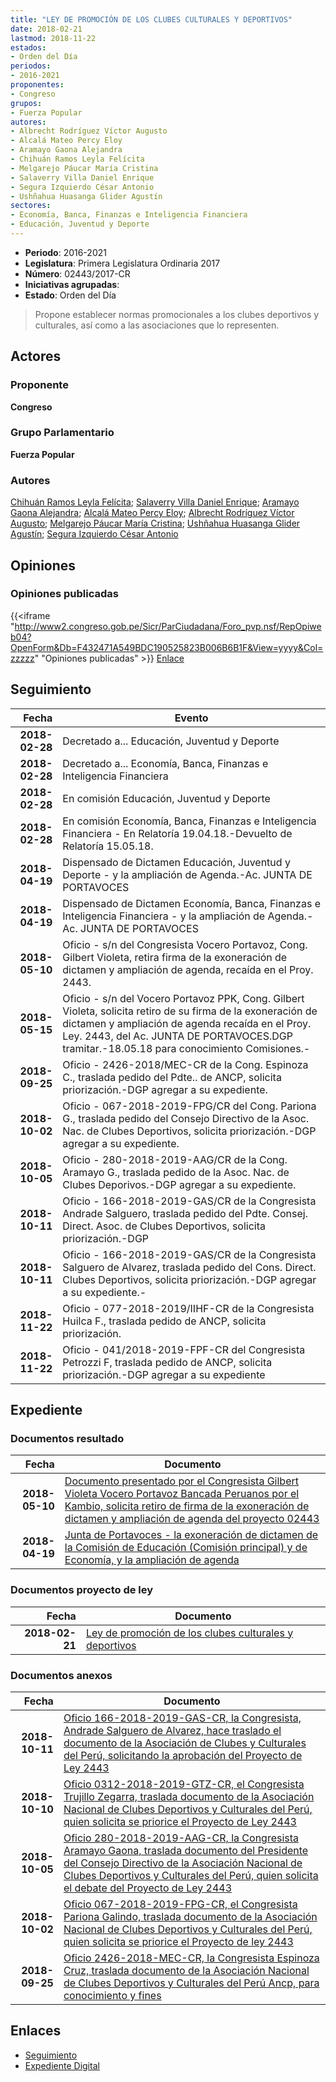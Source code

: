 ```yaml
---
title: "LEY DE PROMOCIÓN DE LOS CLUBES CULTURALES Y DEPORTIVOS"
date: 2018-02-21
lastmod: 2018-11-22
estados:
- Orden del Día
periodos:
- 2016-2021
proponentes:
- Congreso
grupos:
- Fuerza Popular
autores:
- Albrecht Rodríguez Víctor Augusto
- Alcalá Mateo Percy Eloy
- Aramayo Gaona Alejandra
- Chihuán Ramos Leyla Felícita
- Melgarejo Páucar María Cristina
- Salaverry Villa Daniel Enrique
- Segura Izquierdo César Antonio
- Ushñahua Huasanga Glider Agustín
sectores:
- Economía, Banca, Finanzas e Inteligencia Financiera
- Educación, Juventud y Deporte
---
```

- **Periodo**: 2016-2021
- **Legislatura**: Primera Legislatura Ordinaria 2017
- **Número**: 02443/2017-CR
- **Iniciativas agrupadas**: 
- **Estado**: Orden del Día

> Propone establecer normas promocionales a los clubes deportivos y culturales, así como a las asociaciones que lo representen.


## Actores

### Proponente

**Congreso**

### Grupo Parlamentario

**Fuerza Popular**

### Autores

[Chihuán Ramos Leyla Felícita](mailto:mailto:lchihuan@congreso.gob.pe); [Salaverry Villa Daniel Enrique](mailto:mailto:dsalaverry@congreso.gob.pe); [Aramayo Gaona Alejandra](mailto:mailto:maramayo@congreso.gob.pe); [Alcalá Mateo Percy Eloy](mailto:mailto:palcala@congreso.gob.pe); [Albrecht Rodríguez Víctor Augusto](mailto:mailto:valbrecht@congreso.gob.pe); [Melgarejo Páucar María Cristina](mailto:mailto:mmelgarejo@congreso.gob.pe); [Ushñahua Huasanga Glider Agustín](mailto:mailto:gushnahua@congreso.gob.pe); [Segura Izquierdo César Antonio](mailto:mailto:csegura@congreso.gob.pe)

## Opiniones

### Opiniones publicadas

{{<iframe "http://www2.congreso.gob.pe/Sicr/ParCiudadana/Foro_pvp.nsf/RepOpiweb04?OpenForm&Db=F432471A549BDC190525823B006B6B1F&View=yyyy&Col=zzzzz" "Opiniones publicadas" >}}
[Enlace](http://www2.congreso.gob.pe/Sicr/ParCiudadana/Foro_pvp.nsf/RepOpiweb04?OpenForm&Db=F432471A549BDC190525823B006B6B1F&View=yyyy&Col=zzzzz)


## Seguimiento

| Fecha | Evento |
|------:|--------|
| **2018-02-28** | Decretado a... Educación, Juventud y Deporte |
| **2018-02-28** | Decretado a... Economía, Banca, Finanzas e Inteligencia Financiera |
| **2018-02-28** | En comisión Educación, Juventud y Deporte |
| **2018-02-28** | En comisión Economía, Banca, Finanzas e Inteligencia Financiera - En Relatoría 19.04.18.-Devuelto de Relatoría 15.05.18. |
| **2018-04-19** | Dispensado de Dictamen Educación, Juventud y Deporte - y la ampliación de Agenda.-Ac. JUNTA DE PORTAVOCES |
| **2018-04-19** | Dispensado de Dictamen Economía, Banca, Finanzas e Inteligencia Financiera - y la ampliación de Agenda.-Ac. JUNTA DE PORTAVOCES |
| **2018-05-10** | Oficio - s/n del Congresista Vocero Portavoz, Cong. Gilbert Violeta, retira firma de la exoneración de dictamen y ampliación de agenda, recaída en el Proy. 2443. |
| **2018-05-15** | Oficio - s/n del Vocero Portavoz PPK, Cong. Gilbert Violeta, solicita retiro de su firma de la exoneración de dictamen y ampliación de agenda recaída en el Proy. Ley. 2443, del Ac. JUNTA DE PORTAVOCES.DGP tramitar.-18.05.18 para conocimiento Comisiones.- |
| **2018-09-25** | Oficio - 2426-2018/MEC-CR de la Cong. Espinoza C., traslada pedido del Pdte.. de ANCP, solicita priorización.-DGP agregar a su expediente. |
| **2018-10-02** | Oficio - 067-2018-2019-FPG/CR del Cong. Pariona G., traslada pedido del Consejo Directivo de la Asoc. Nac. de Clubes Deportivos, solicita priorización.-DGP agregar a su expediente. |
| **2018-10-05** | Oficio - 280-2018-2019-AAG/CR de la Cong. Aramayo G., traslada pedido de la Asoc. Nac. de Clubes Deporivos.-DGP agregar a su expediente. |
| **2018-10-11** | Oficio - 166-2018-2019-GAS/CR de la Congresista Andrade Salguero, traslada pedido del Pdte. Consej. Direct. Asoc. de Clubes Deportivos, solicita priorización.-DGP |
| **2018-10-11** | Oficio - 166-2018-2019-GAS/CR de la Congresista Salguero de Alvarez, traslada pedido del Cons. Direct. Clubes Deportivos, solicita priorización.-DGP agregar a su expediente.- |
| **2018-11-22** | Oficio - 077-2018-2019/IIHF-CR de la Congresista Huilca F., traslada pedido de ANCP, solicita priorización. |
| **2018-11-22** | Oficio - 041/2018-2019-FPF-CR del Congresista Petrozzi F, traslada pedido de ANCP, solicita priorización.-DGP agregar a su expediente |

## Expediente

### Documentos resultado

| Fecha | Documento |
|------:|-----------|
| **2018-05-10** | [Documento presentado por el Congresista Gilbert Violeta Vocero Portavoz Bancada Peruanos por el Kambio, solicita retiro de firma de la exoneración de dictamen y ampliación de agenda del proyecto 02443](http://www.leyes.congreso.gob.pe/Documentos/2016_2021/Oficios/Grupos_Parlamentarios/GILBERT-VIOLETA.pdf) |
| **2018-04-19** | [Junta de Portavoces - la exoneración de dictamen de la Comisión de Educación (Comisión principal) y de Economía, y la ampliación de agenda](http://www.leyes.congreso.gob.pe/Documentos/2016_2021/Acuerdos/Junta_Portavoces/AJ0244320180419.pdf) |

### Documentos proyecto de ley

| Fecha | Documento |
|------:|-----------|
| **2018-02-21** | [Ley de promoción de los clubes culturales y deportivos](http://www.leyes.congreso.gob.pe/Documentos/2016_2021/Proyectos_de_Ley_y_de_Resoluciones_Legislativas/PL0244320180221.pdf) |

### Documentos anexos

| Fecha | Documento |
|------:|-----------|
| **2018-10-11** | [Oficio 166-2018-2019-GAS-CR, la Congresista, Andrade Salguero de Alvarez, hace traslado el documento de la Asociación de Clubes y Culturales del Perú, solicitando la aprobación del Proyecto de Ley 2443](http://www.leyes.congreso.gob.pe/Documentos/2016_2021/Oficios/Congresistas/OFICIO-166-2018-2019-GAS-CR.PDF) |
| **2018-10-10** | [Oficio 0312-2018-2019-GTZ-CR, el Congresista Trujillo Zegarra, traslada documento de la Asociación Nacional de Clubes Deportivos y Culturales del Perú, quien solicita se priorice el Proyecto de Ley 2443](http://www.leyes.congreso.gob.pe/Documentos/2016_2021/Oficios/Congresistas/OFICIO-0312-2018-2019-GTZ-CR.pdf) |
| **2018-10-05** | [Oficio 280-2018-2019-AAG-CR, la Congresista Aramayo Gaona, traslada documento del Presidente del Consejo Directivo de la Asociación Nacional de Clubes Deportivos y Culturales del Perú, quien solicita el debate del Proyecto de Ley 2443](http://www.leyes.congreso.gob.pe/Documentos/2016_2021/Oficios/Congresistas/OFICIO-280-2018-2019-AAG-CR.PDF) |
| **2018-10-02** | [Oficio 067-2018-2019-FPG-CR, el Congresista Pariona Galindo, traslada documento de la Asociación Nacional de Clubes Deportivos y Culturales del Perú, quien solicita se priorice el Proyecto de ley 2443](http://www.leyes.congreso.gob.pe/Documentos/2016_2021/Oficios/Congresistas/OFICIO-067-2018-2019-FPG-CR.PDF) |
| **2018-09-25** | [Oficio 2426-2018-MEC-CR, la Congresista Espinoza Cruz, traslada documento de la Asociación Nacional de Clubes Deportivos y Culturales del Perú Ancp, para conocimiento y fines](http://www.leyes.congreso.gob.pe/Documentos/2016_2021/Oficios/Congresistas/OFICIO-2426-2018-MEC-CR.pdf) |

## Enlaces

- [Seguimiento](http://www2.congreso.gob.pe/Sicr/TraDocEstProc/CLProLey2016.nsf/f7fff46988ca05b1052578e100829cc7/fdda274ed6d52c050525823b0067d752?OpenDocument)
- [Expediente Digital](http://www2.congreso.gob.pe/Sicr/TraDocEstProc/Expvirt_2011.nsf/visbusqptramdoc1621/02443?opendocument)

